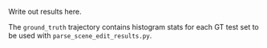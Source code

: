 Write out results here.

The `ground_truth` trajectory contains histogram stats for each GT test set to be used with `parse_scene_edit_results.py`.
